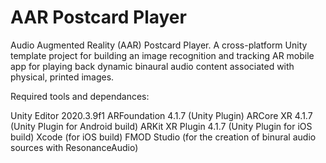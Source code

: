 # AAR Postcard Player

Audio Augmented Reality (AAR) Postcard Player. A cross-platform Unity template project for building an image recognition and tracking AR mobile app for playing back dynamic binaural audio content associated with physical, printed images.

Required tools and dependances:

Unity Editor 2020.3.9f1
ARFoundation 4.1.7 (Unity Plugin)
ARCore XR 4.1.7 (Unity Plugin for Android build)
ARKit XR Plugin 4.1.7 (Unity Plugin for iOS build)
Xcode (for iOS build)
FMOD Studio (for the creation of binural audio sources with ResonanceAudio)
